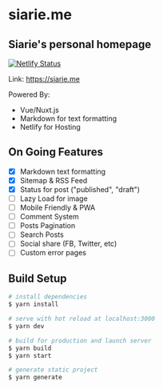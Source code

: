# siarie.me
## Siarie's personal homepage
[![Netlify Status](https://api.netlify.com/api/v1/badges/9a2076ee-d49f-4a9c-b52e-3c8eec70ab55/deploy-status)](https://app.netlify.com/sites/siarie-nuxt/deploys)

Link: <https://siarie.me>

Powered By:
+ Vue/Nuxt.js
+ Markdown for text formatting
+ Netlify for Hosting

## On Going Features
- [x] Markdown text formatting
- [x] Sitemap & RSS Feed
- [x] Status for post ("published", "draft")
- [ ] Lazy Load for image
- [ ] Mobile Friendly & PWA
- [ ] Comment System
- [ ] Posts Pagination
- [ ] Search Posts
- [ ] Social share (FB, Twitter, etc)
- [ ] Custom error pages

## Build Setup

``` bash
# install dependencies
$ yarn install

# serve with hot reload at localhost:3000
$ yarn dev

# build for production and launch server
$ yarn build
$ yarn start

# generate static project
$ yarn generate
```
